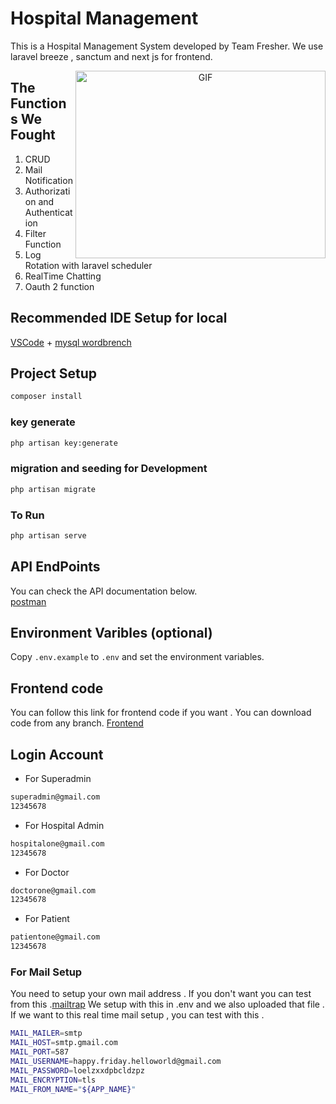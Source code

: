 # Hospital Management

This is a Hospital Management System developed by Team Fresher. We use laravel breeze , sanctum and next js for frontend.

<a target="_blank" align="center">
  <img align="right" top="500" height="300" width="400" alt="GIF" src="https://media.giphy.com/media/SWoSkN6DxTszqIKEqv/giphy.gif">
</a>


## The Functions We Fought
1. CRUD
2. Mail Notification
3. Authorization and Authentication
4. Filter Function
5. Log Rotation with laravel scheduler
6. RealTime Chatting
7. Oauth 2 function

## Recommended IDE Setup for local

[VSCode](https://code.visualstudio.com/) + [mysql wordbrench](https://www.mysql.com/products/workbench/) 

## Project Setup

```sh
composer install
```

### key generate
```sh
php artisan key:generate
```

### migration and seeding for Development

```sh
php artisan migrate
```

### To Run 

```sh
php artisan serve
```

## API EndPoints
You can check the  API documentation below.  
 [postman](https://lively-crater-677764.postman.co/workspace/LMA~4936dc03-b87a-4b87-b653-22a314bdd5c9/collection/7575557-b858b49a-b84f-4962-bd4c-45106d4f660a?action=share&creator=7575557&active-environment=7575557-5ae7ec5d-7d37-453b-bf23-6ad16d03e69f) 

## Environment Varibles (optional)

Copy `.env.example` to `.env` and set the environment variables.

## Frontend code 

You can follow this link for frontend code if you want . You can download code from any branch.
[Frontend](https://github.com/SpringArts/HospitalManagement-fe)

## Login Account

- For Superadmin
```sh
superadmin@gmail.com
12345678
```

- For Hospital Admin
```sh
hospitalone@gmail.com
12345678
```

- For Doctor
```sh
doctorone@gmail.com
12345678
```

- For Patient
```sh
patientone@gmail.com
12345678
```

### For Mail Setup 

 You need to setup your own mail address . If you don't want you can test from this .[mailtrap](https://mailtrap.io/)
We setup with this in .env and we also uploaded that file . If we want to this real time mail setup , you can test with this .
```sh
MAIL_MAILER=smtp
MAIL_HOST=smtp.gmail.com
MAIL_PORT=587
MAIL_USERNAME=happy.friday.helloworld@gmail.com
MAIL_PASSWORD=loelzxxdpbcldzpz
MAIL_ENCRYPTION=tls
MAIL_FROM_NAME="${APP_NAME}"
```
